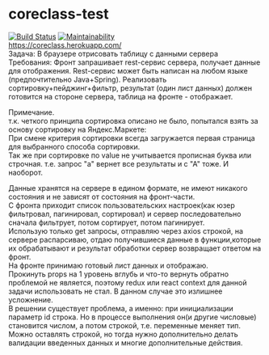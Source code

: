 # coreclass-test  
[![Build Status](https://travis-ci.org/euhoo/coreclass-test.svg?branch=master)](https://travis-ci.org/euhoo/coreclass-test)
[![Maintainability](https://api.codeclimate.com/v1/badges/ee1b92d40dce2631f295/maintainability)](https://codeclimate.com/github/euhoo/coreclass-test/maintainability)  
https://coreclass.herokuapp.com/  
Задача: В браузере отрисовать таблицу с данными сервера Требования: Фронт запрашивает rest-сервис сервера, получает данные для отображения. Rest-сервис может быть написан на любом языке (предпочтительно Java+Spring). Реализовать сортировку+пейджинг+фильтр, результат (один лист данных) должен готовится на стороне сервера, таблица на фронте - отображает.

Примечание.  
т.к. четкого принципа сортировка описано не было, попытался взять за основу сортировку на Яндекс.Маркете:  
При смене критерия сортировки всегда загружается первая страница для выбранного способа сортировки.  
Так же при сортировке по value не учитывается прописная буква или строчная. т.е. запрос "а" вернет все результаты и с "А" тоже. И наоборот.  
  
Данные хранятся на сервере в едином формате, не имеют никакого состояния и не зависят от состояния на фронт-части.  
С фронта приходит список пользовательских настроек(как юзер фильтровал, пагинировал, сортировал) и сервер последовательно  сначала фильтрует, потом сортирует, потом пагинирует.  
Использую только get запросы, отправляю через axios строкой, на сервере распарсиваю, отдаю получившиеся данные в функции,которые их обрабатывают и результат обработки сервер возвращает ответом на фронт.  
На фронте принимаю готовый лист данных и отображаю.  
Прокинуть props на 1 уровень вглубь и что-то вернуть обратно проблемой не является, поэтому redux или react context для данной задачи использовать не стал. В данном случае это излишнее усложнение.  
В решении существует проблема, а именно: при инициализации параметр id строка. Но в процессе выполнения он(и другие числовые) становится числом, а потом строкой, т.е. переменные меняет тип. Можно оставлять строкой, но тогда нужно дополнительно делать валидации введенных данных и многие дополнительные действия.   
